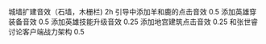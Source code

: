  城墙扩建音效（石墙，木栅栏) 2h
 引导中添加羊和鹿的点击音效 0.5
  添加英雄穿装备音效 0.5
  添加英雄技能升级音效 0.25
  添加地宫建筑点击音效  0.25
  和张世睿讨论客户端战力架构 0.5